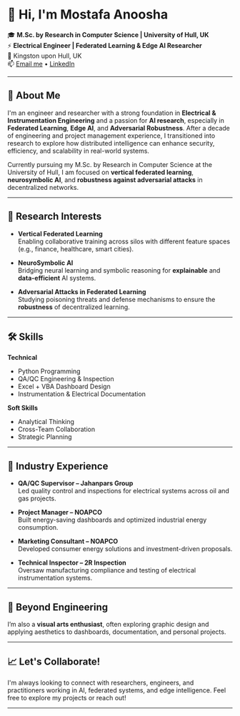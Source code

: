 # 👋 Hi, I'm Mostafa Anoosha

🎓 **M.Sc. by Research in Computer Science | University of Hull, UK**  
⚡️ **Electrical Engineer | Federated Learning & Edge AI Researcher**  
📍 Kingston upon Hull, UK  
📫 [Email me](mailto:mostafa.anoosha@gmail.com) • [LinkedIn](https://www.linkedin.com/in/mostafa-anoosha/)

---

## 🧠 About Me

I'm an engineer and researcher with a strong foundation in **Electrical & Instrumentation Engineering** and a passion for **AI research**, especially in **Federated Learning**, **Edge AI**, and **Adversarial Robustness**. After a decade of engineering and project management experience, I transitioned into research to explore how distributed intelligence can enhance security, efficiency, and scalability in real-world systems.

Currently pursuing my M.Sc. by Research in Computer Science at the University of Hull, I am focused on **vertical federated learning**, **neurosymbolic AI**, and **robustness against adversarial attacks** in decentralized networks.

---

## 🔬 Research Interests

- **Vertical Federated Learning**  
  Enabling collaborative training across silos with different feature spaces (e.g., finance, healthcare, smart cities).

- **NeuroSymbolic AI**  
  Bridging neural learning and symbolic reasoning for **explainable** and **data-efficient** AI systems.

- **Adversarial Attacks in Federated Learning**  
  Studying poisoning threats and defense mechanisms to ensure the **robustness** of decentralized learning.

---

## 🛠️ Skills

**Technical**  
- Python Programming  
- QA/QC Engineering & Inspection  
- Excel + VBA Dashboard Design  
- Instrumentation & Electrical Documentation  

**Soft Skills**  
- Analytical Thinking  
- Cross-Team Collaboration  
- Strategic Planning  

---

## 💼 Industry Experience

- **QA/QC Supervisor – Jahanpars Group**  
  Led quality control and inspections for electrical systems across oil and gas projects.

- **Project Manager – NOAPCO**  
  Built energy-saving dashboards and optimized industrial energy consumption.

- **Marketing Consultant – NOAPCO**  
  Developed consumer energy solutions and investment-driven proposals.

- **Technical Inspector – 2R Inspection**  
  Oversaw manufacturing compliance and testing of electrical instrumentation systems.

---

## 🎨 Beyond Engineering

I’m also a **visual arts enthusiast**, often exploring graphic design and applying aesthetics to dashboards, documentation, and personal projects.

---

## 📈 Let's Collaborate!

I'm always looking to connect with researchers, engineers, and practitioners working in AI, federated systems, and edge intelligence. Feel free to explore my projects or reach out!

---
